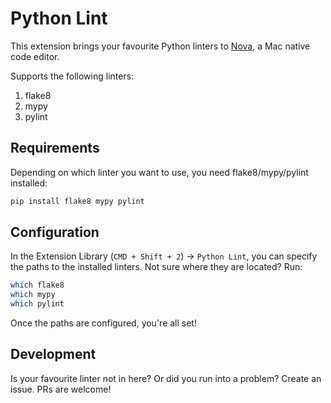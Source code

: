 # Python Lint
This extension brings your favourite Python linters to [Nova](https://nova.app), a Mac native code editor.

Supports the following linters:
1. flake8
2. mypy
3. pylint


## Requirements
Depending on which linter you want to use, you need flake8/mypy/pylint installed:
```bash
pip install flake8 mypy pylint
```

## Configuration
In the Extension Library (`CMD + Shift + 2`) -> `Python Lint`, you can specify the paths to the installed linters. Not sure where they are located? Run:
```bash
which flake8
which mypy
which pylint
```

Once the paths are configured, you're all set!

## Development
Is your favourite linter not in here? Or did you run into a problem? Create an issue. PRs are welcome!
